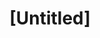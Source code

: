 ---
pid: CH509
title: "[Untitled]"
location_transcription: 
zipcode: '19121'
outside_phl: 
neighborhood: Brewerytown
age: '27'
age_range: 20-29
instagram: 
image_file_name: CH_509.jpg
proposal_transcription: 
topic: Uplifting
topic_summary: '0'
type: Other No Form
keywords_other: 
credit: Jeremy Smith
image_labels: Less Tears
twitter: 
facebook: 
permalink: "/monuments/ch509/"
layout: item-page
---